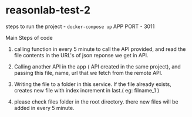 # reasonlab-test-2
steps to run the project - `docker-compose up`
APP PORT - 3011

Main Steps of code
1. calling function in every 5 minute to call the API provided, and read the file contents in the URL's of json reponse we get in API.
2. Calling another API in the app ( API created in the same project), and passing this file, name, url that we fetch from the remote API.
3. Writing the file to a folder in this service. If the file already exists, creates new file with index increment in last.( eg: filname_1 )

4. please check files folder in the root directory. there new files will be added in every 5 minute.